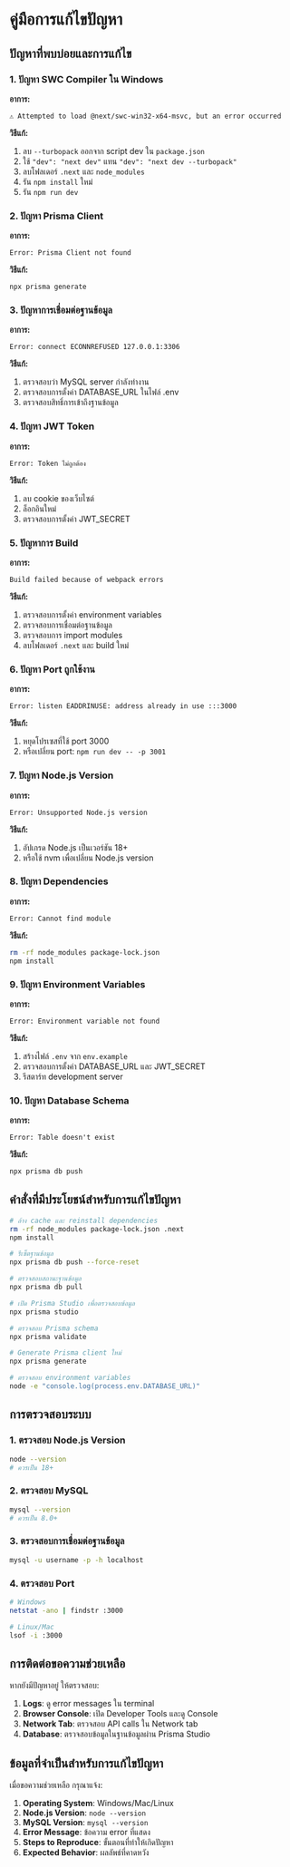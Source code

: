 # คู่มือการแก้ไขปัญหา

## ปัญหาที่พบบ่อยและการแก้ไข

### 1. ปัญหา SWC Compiler ใน Windows

**อาการ:** 
```
⚠ Attempted to load @next/swc-win32-x64-msvc, but an error occurred
```

**วิธีแก้:**
1. ลบ `--turbopack` ออกจาก script dev ใน `package.json`
2. ใช้ `"dev": "next dev"` แทน `"dev": "next dev --turbopack"`
3. ลบโฟลเดอร์ `.next` และ `node_modules`
4. รัน `npm install` ใหม่
5. รัน `npm run dev`

### 2. ปัญหา Prisma Client

**อาการ:**
```
Error: Prisma Client not found
```

**วิธีแก้:**
```bash
npx prisma generate
```

### 3. ปัญหาการเชื่อมต่อฐานข้อมูล

**อาการ:**
```
Error: connect ECONNREFUSED 127.0.0.1:3306
```

**วิธีแก้:**
1. ตรวจสอบว่า MySQL server กำลังทำงาน
2. ตรวจสอบการตั้งค่า DATABASE_URL ในไฟล์ .env
3. ตรวจสอบสิทธิ์การเข้าถึงฐานข้อมูล

### 4. ปัญหา JWT Token

**อาการ:**
```
Error: Token ไม่ถูกต้อง
```

**วิธีแก้:**
1. ลบ cookie ของเว็บไซต์
2. ล็อกอินใหม่
3. ตรวจสอบการตั้งค่า JWT_SECRET

### 5. ปัญหาการ Build

**อาการ:**
```
Build failed because of webpack errors
```

**วิธีแก้:**
1. ตรวจสอบการตั้งค่า environment variables
2. ตรวจสอบการเชื่อมต่อฐานข้อมูล
3. ตรวจสอบการ import modules
4. ลบโฟลเดอร์ `.next` และ build ใหม่

### 6. ปัญหา Port ถูกใช้งาน

**อาการ:**
```
Error: listen EADDRINUSE: address already in use :::3000
```

**วิธีแก้:**
1. หยุดโปรเซสที่ใช้ port 3000
2. หรือเปลี่ยน port: `npm run dev -- -p 3001`

### 7. ปัญหา Node.js Version

**อาการ:**
```
Error: Unsupported Node.js version
```

**วิธีแก้:**
1. อัปเกรด Node.js เป็นเวอร์ชัน 18+
2. หรือใช้ nvm เพื่อเปลี่ยน Node.js version

### 8. ปัญหา Dependencies

**อาการ:**
```
Error: Cannot find module
```

**วิธีแก้:**
```bash
rm -rf node_modules package-lock.json
npm install
```

### 9. ปัญหา Environment Variables

**อาการ:**
```
Error: Environment variable not found
```

**วิธีแก้:**
1. สร้างไฟล์ `.env` จาก `env.example`
2. ตรวจสอบการตั้งค่า DATABASE_URL และ JWT_SECRET
3. รีสตาร์ท development server

### 10. ปัญหา Database Schema

**อาการ:**
```
Error: Table doesn't exist
```

**วิธีแก้:**
```bash
npx prisma db push
```

## คำสั่งที่มีประโยชน์สำหรับการแก้ไขปัญหา

```bash
# ล้าง cache และ reinstall dependencies
rm -rf node_modules package-lock.json .next
npm install

# รีเซ็ตฐานข้อมูล
npx prisma db push --force-reset

# ตรวจสอบสถานะฐานข้อมูล
npx prisma db pull

# เปิด Prisma Studio เพื่อตรวจสอบข้อมูล
npx prisma studio

# ตรวจสอบ Prisma schema
npx prisma validate

# Generate Prisma client ใหม่
npx prisma generate

# ตรวจสอบ environment variables
node -e "console.log(process.env.DATABASE_URL)"
```

## การตรวจสอบระบบ

### 1. ตรวจสอบ Node.js Version
```bash
node --version
# ควรเป็น 18+ 
```

### 2. ตรวจสอบ MySQL
```bash
mysql --version
# ควรเป็น 8.0+
```

### 3. ตรวจสอบการเชื่อมต่อฐานข้อมูล
```bash
mysql -u username -p -h localhost
```

### 4. ตรวจสอบ Port
```bash
# Windows
netstat -ano | findstr :3000

# Linux/Mac
lsof -i :3000
```

## การติดต่อขอความช่วยเหลือ

หากยังมีปัญหาอยู่ ให้ตรวจสอบ:

1. **Logs**: ดู error messages ใน terminal
2. **Browser Console**: เปิด Developer Tools และดู Console
3. **Network Tab**: ตรวจสอบ API calls ใน Network tab
4. **Database**: ตรวจสอบข้อมูลในฐานข้อมูลผ่าน Prisma Studio

## ข้อมูลที่จำเป็นสำหรับการแก้ไขปัญหา

เมื่อขอความช่วยเหลือ กรุณาแจ้ง:

1. **Operating System**: Windows/Mac/Linux
2. **Node.js Version**: `node --version`
3. **MySQL Version**: `mysql --version`
4. **Error Message**: ข้อความ error ที่แสดง
5. **Steps to Reproduce**: ขั้นตอนที่ทำให้เกิดปัญหา
6. **Expected Behavior**: ผลลัพธ์ที่คาดหวัง 